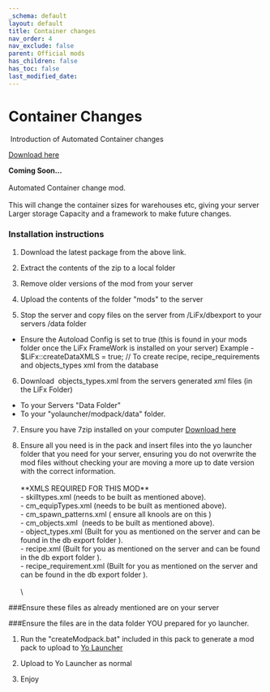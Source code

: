 ```yaml
---
_schema: default
layout: default
title: Container changes
nav_order: 4
nav_exclude: false
parent: Official mods
has_children: false
has_toc: false
last_modified_date:
---
```

# Container Changes

&nbsp;Introduction of Automated Container changes&nbsp;

[Download here](https://github.com/LiF-x/Knool-Pack/releases/latest)

**Coming Soon…**<br><br>Automated Container change mod.<br><br>This will change the container sizes for warehouses etc, giving your server Larger storage Capacity and a framework to make future changes.




### Installation instructions&nbsp;

1. Download the latest package from the above link.

2. Extract the contents of the zip to a local folder

3. Remove older versions of the mod from your server

4. Upload the contents of the folder "mods" to the server


5. Stop the server and copy files on the server from /LiFx/dbexport to your servers /data folder
 - Ensure the Autoload Config is set to true (this is found in your mods folder once the LiFx FrameWork is installed on your server)
 Example - $LiFx::createDataXMLS = true; // To create recipe, recipe_requirements and objects_types xml from the database


6. Download &nbsp;objects\_types.xml from the servers generated xml files (in the LiFx Folder)
- To your Servers "Data Folder" 
- To your "yolauncher/modpack/data" folder.

7. Ensure you have 7zip installed on your computer [Download here](https://7zip.dev/en/download/)

8. Ensure all you need is in the pack and insert files into the yo launcher folder that you need for your server, ensuring you do not overwrite the mod files without checking your are moving a more up to date version with the correct information.<br><br>\*\*XMLS REQUIRED FOR THIS MOD\*\*<br>\- skilltypes.xml (needs to be built as mentioned above).<br>\- cm\_equipTypes.xml (needs to be built as mentioned above).<br>\- cm\_spawn\_patterns.xml ( ensure all knools are on this )<br>\- cm\_objects.xml &nbsp;(needs to be built as mentioned above).<br>\- object\_types.xml (Built for you as mentioned on the server and can be found in the db export folder ).<br>\- recipe.xml (Built for you as mentioned on the server and can be found in the db export folder ).<br>\- recipe\_requirement.xml (Built for you as mentioned on the server and can be found in the db export folder ).​​​<br><br>\\

\###Ensure these files as already mentioned are on your server&nbsp;

\###Ensure the files are in the data folder YOU prepared for yo launcher.&nbsp;

1. ​​Run the "createModpack.bat" included in this pack to generate a mod pack to upload to [Yo Launcher](https://www.yolauncher.app/)

2. Upload to Yo Launcher as normal&nbsp;

3. Enjoy
